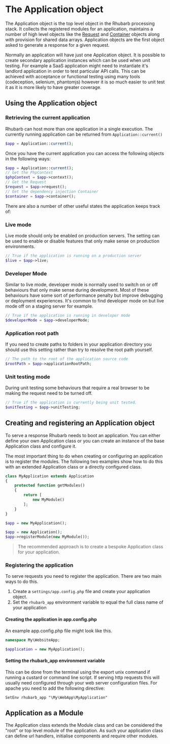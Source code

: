 The Application object
======================

The Application object is the top level object in the Rhubarb processing stack. It collects the registered modules
for an application, maintains a number of high level objects like the [Request](request) and
[Container](dependency-injection) objects along with provision for shared data arrays. Application objects
are the first object asked to generate a response for a given request.

Normally an application will have just one Application object. It is possible to create secondary application
instances which can be used when unit testing. For example a SaaS application might need to instantiate it's
landlord application in order to test particular API calls. This can be achieved with acceptance or functional
testing using many tools (codeception, selenium, phantomjs) however it is so much easier to unit test it
as it is more likely to have greater coverage.

## Using the Application object

### Retrieving the current application

Rhubarb can host more than one application in a single execution. The currently running application can be
returned from `Application::current()`

``` php
$app = Application::current();
```

Once you have the current application you can access the following objects in the following ways:

``` php
$app = Application::current();
// Get the PhpContext
$phpContext = $app->context();
// Get the Request
$request = $app->request();
// Get the dependency injection Container
$container = $app->container();
```

There are also a number of other useful states the application keeps track of:

### Live mode

Live mode should only be enabled on production servers. The setting can be used to enable or disable
features that only make sense on production environments.

``` php
// True if the application is running on a production server
$live = $app->live;
```

### Developer Mode

Similar to live mode, developer mode is normally used to switch on or off behaviours that only make sense
during development. Most of these behaviours have some sort of performance penalty but improve debugging or
deployment experiences. It's common to find developer mode on but live mode off on a staging server for example.

``` php
// True if the application is running in developer mode
$developerMode = $app->developerMode;
```

### Application root path

If you need to create paths to folders in your application directory you should use this setting rather than
try to resolve the root path yourself.

``` php
// The path to the root of the application source code
$rootPath = $app->applicationRootPath;
```

### Unit testing mode

During unit testing some behaviours that require a real browser to be making the request need to be turned off.

``` php
// True if the application is currently being unit tested.
$unitTesting = $app->unitTesting;
```

## Creating and registering an Application object

To serve a response Rhubarb needs to boot an application. You can either define your own Application class
or you can create an instance of the base Application class and configure it.

The most important thing to do when creating or configuring an application is to register the modules. The following
two examples show how to do this with an extended Application class or a directly configured class.

``` php
class MyApplication extends Application
{
    protected function getModules()
    {
        return [
            new MyModule()
        ];
    }
}

$app = new MyApplication();
```

``` php
$app = new Application();
$app->registerModule(new MyModule());
```

> The recommended approach is to create a bespoke Application class for your application.

### Registering the application

To serve requests you need to register the application. There are two main ways to do this.

1. Create a `settings/app.config.php` file and create your application object.
2. Set the `rhubarb_app` environment variable to equal the full class name of your application

#### Creating the application in app.config.php

An example app.config.php file might look like this.

``` php
namespace My\WebsiteApp;

$application = new MyApplication();
```

#### Setting the rhubarb_app environment variable

This can be done from the terminal using the export unix command if running a custard or command line script. If
serving http requests this will usually need configured through your web server configuration files. For apache
you need to add the following directive:

```
SetEnv rhubarb_app "\My\WebApp\MyApplication"
```

## Application as a Module

The Application class extends the Module class and can be considered the "root" or top level module of the
application. As such your application class can define url handlers, initialise components and require other
modules.